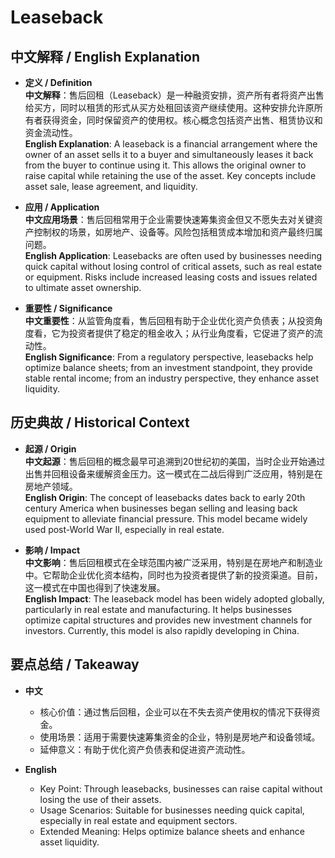 # Leaseback

## 中文解释 / English Explanation

* **定义 / Definition**  
  **中文解释**：售后回租（Leaseback）是一种融资安排，资产所有者将资产出售给买方，同时以租赁的形式从买方处租回该资产继续使用。这种安排允许原所有者获得资金，同时保留资产的使用权。核心概念包括资产出售、租赁协议和资金流动性。  
  **English Explanation**: A leaseback is a financial arrangement where the owner of an asset sells it to a buyer and simultaneously leases it back from the buyer to continue using it. This allows the original owner to raise capital while retaining the use of the asset. Key concepts include asset sale, lease agreement, and liquidity.

* **应用 / Application**  
  **中文应用场景**：售后回租常用于企业需要快速筹集资金但又不愿失去对关键资产控制权的场景，如房地产、设备等。风险包括租赁成本增加和资产最终归属问题。  
  **English Application**: Leasebacks are often used by businesses needing quick capital without losing control of critical assets, such as real estate or equipment. Risks include increased leasing costs and issues related to ultimate asset ownership.

* **重要性 / Significance**  
  **中文重要性**：从监管角度看，售后回租有助于企业优化资产负债表；从投资角度看，它为投资者提供了稳定的租金收入；从行业角度看，它促进了资产的流动性。  
  **English Significance**: From a regulatory perspective, leasebacks help optimize balance sheets; from an investment standpoint, they provide stable rental income; from an industry perspective, they enhance asset liquidity.

## 历史典故 / Historical Context

* **起源 / Origin**  
  **中文起源**：售后回租的概念最早可追溯到20世纪初的美国，当时企业开始通过出售并回租设备来缓解资金压力。这一模式在二战后得到广泛应用，特别是在房地产领域。  
  **English Origin**: The concept of leasebacks dates back to early 20th century America when businesses began selling and leasing back equipment to alleviate financial pressure. This model became widely used post-World War II, especially in real estate.

* **影响 / Impact**  
  **中文影响**：售后回租模式在全球范围内被广泛采用，特别是在房地产和制造业中。它帮助企业优化资本结构，同时也为投资者提供了新的投资渠道。目前，这一模式在中国也得到了快速发展。  
  **English Impact**: The leaseback model has been widely adopted globally, particularly in real estate and manufacturing. It helps businesses optimize capital structures and provides new investment channels for investors. Currently, this model is also rapidly developing in China.

## 要点总结 / Takeaway

* **中文**  
  - 核心价值：通过售后回租，企业可以在不失去资产使用权的情况下获得资金。
  - 使用场景：适用于需要快速筹集资金的企业，特别是房地产和设备领域。
  - 延伸意义：有助于优化资产负债表和促进资产流动性。

* **English**  
  - Key Point: Through leasebacks, businesses can raise capital without losing the use of their assets.
  - Usage Scenarios: Suitable for businesses needing quick capital, especially in real estate and equipment sectors.
  - Extended Meaning: Helps optimize balance sheets and enhance asset liquidity.